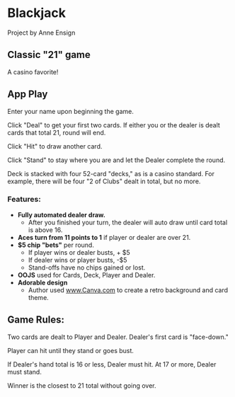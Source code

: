 # Blackjack
Project by Anne Ensign

## Classic "21" game
A casino favorite!

## App Play
Enter your name upon beginning the game. 

Click "Deal" to get your first two cards. If either you or the dealer is dealt cards that total 21, round will end.

Click "Hit" to draw another card.

Click "Stand" to stay where you are and let the Dealer complete the round. 

Deck is stacked with four 52-card "decks," as is a casino standard. For example, there will be four "2 of Clubs" dealt in total, but no more. 

### Features:
* **Fully automated dealer draw.** 
  * After you finished your turn, the dealer will auto draw until card total is above 16.
* **Aces turn from 11 points to 1** if player or dealer are over 21.
* **$5 chip "bets"** per round.
  * If player wins or dealer busts, + $5
  * If dealer wins or player busts, -$5
  * Stand-offs have no chips gained or lost.
* **OOJS** used for Cards, Deck, Player and Dealer.
* **Adorable design**
  * Author used www.Canva.com to create a retro background and card theme. 

## Game Rules:

Two cards are dealt to Player and Dealer. Dealer's first card is "face-down."

Player can hit until they stand or goes bust.

If Dealer's hand total is 16 or less, Dealer must hit. At 17 or more, Dealer must stand. 

Winner is the closest to 21 total without going over. 